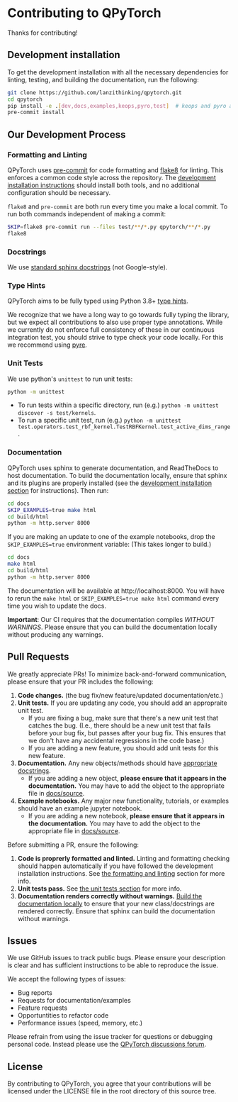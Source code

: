 # Contributing to QPyTorch

Thanks for contributing!

## Development installation

To get the development installation with all the necessary dependencies for
linting, testing, and building the documentation, run the following:
```bash
git clone https://github.com/lanzithinking/qpytorch.git
cd qpytorch
pip install -e .[dev,docs,examples,keops,pyro,test]  # keops and pyro are optional
pre-commit install
```


## Our Development Process

### Formatting and Linting

QPyTorch uses [pre-commit](https://pre-commit.com) for code formatting
and [flake8](https://flake8.pycqa.org/en/latest/) for linting.
This enforces a common code style across the repository.
The [development installation instructions](#development-installation) should install both tools, and no additional configuration should be necessary.

`flake8` and `pre-commit` are both run every time you make a local commit.
To run both commands independent of making a commit:
```bash
SKIP=flake8 pre-commit run --files test/**/*.py qpytorch/**/*.py
flake8
```

### Docstrings
We use [standard sphinx docstrings](https://sphinx-rtd-tutorial.readthedocs.io/en/latest/docstrings.html) (not Google-style).


### Type Hints

QPyTorch aims to be fully typed using Python 3.8+
[type hints](https://www.python.org/dev/peps/pep-0484/).

We recognize that we have a long way to go towards fully typing the library,
but we expect all contributions to also use proper type annotations.
While we currently do not enforce full consistency of these in our continuous integration
test, you should strive to type check your code locally.
For this we recommend using [pyre](https://pyre-check.org/).


### Unit Tests

We use python's `unittest` to run unit tests:
```bash
python -m unittest
```

- To run tests within a specific directory, run (e.g.) `python -m unittest discover -s test/kernels`.
- To run a specific unit test, run (e.g.) `python -m unittest test.operators.test_rbf_kernel.TestRBFKernel.test_active_dims_range`.


### Documentation

QPyTorch uses sphinx to generate documentation, and ReadTheDocs to host documentation.
To build the documentation locally, ensure that sphinx and its plugins are properly installed (see the [development installation section](#development-installation) for instructions).
Then run:

```bash
cd docs
SKIP_EXAMPLES=true make html
cd build/html
python -m http.server 8000
```

If you are making an update to one of the example notebooks, drop the `SKIP_EXAMPLES=true` environment variable:
(This takes longer to build.)

```bash
cd docs
make html
cd build/html
python -m http.server 8000
```

The documentation will be available at http://localhost:8000.
You will have to rerun the `make html` or `SKIP_EXAMPLES=true make html` command every time you wish to update the docs.

**Important**: Our CI requires that the documentation compiles *WITHOUT WARNINGS*.
Please ensure that you can build the documentation locally without producing any warnings.

## Pull Requests
We greatly appreciate PRs! To minimize back-and-forward communication, please ensure that your PR includes the following:

1. **Code changes.** (the bug fix/new feature/updated documentation/etc.)
1. **Unit tests.** If you are updating any code, you should add an appropraite unit test.
   - If you are fixing a bug, make sure that there's a new unit test that catches the bug.
     (I.e., there should be a new unit test that fails before your bug fix, but passes after your bug fix.
     This ensures that we don't have any accidental regressions in the code base.)
   - If you are adding a new feature, you should add unit tests for this new feature.
1. **Documentation.** Any new objects/methods should have [appropriate docstrings](#docstrings).
   - If you are adding a new object, **please ensure that it appears in the documentation.**
     You may have to add the object to the appropriate file in [docs/source](https://github.com/lanzithinking/qpytorch/tree/main/docs/source).
1. **Example notebooks.** Any major new functionality, tutorials, or examples should have an example jupyter notebook.
   - If you are adding a new notebook, **please ensure that it appears in the documentation.**
     You may have to add the object to the appropriate file in [docs/source](https://github.com/lanzithinking/qpytorch/tree/main/examples/).

Before submitting a PR, ensure the following:
1. **Code is proprerly formatted and linted.** Linting and formatting checking should happen automatically if you have followed the development installation instructions.
   See [the formatting and linting](#formatting-and-linting) section for more info.
1. **Unit tests pass.** See [the unit tests section](#unit-tests) for more info.
1. **Documentation renders correctly without warnings.** [Build the documentation locally](#documentation) to ensure that your new class/docstrings are rendered correctly. Ensure that sphinx can build the documentation without warnings.


## Issues

We use GitHub issues to track public bugs. Please ensure your description is
clear and has sufficient instructions to be able to reproduce the issue.

We accept the following types of issues:
- Bug reports
- Requests for documentation/examples
- Feature requests
- Opportuntities to refactor code
- Performance issues (speed, memory, etc.)

Please refrain from using the issue tracker for questions or debugging personal code.
Instead please use the [QPyTorch discussions forum](https://github.com/lanzithinking/qpytorch/discussions).

## License

By contributing to QPyTorch, you agree that your contributions will be licensed
under the LICENSE file in the root directory of this source tree.
